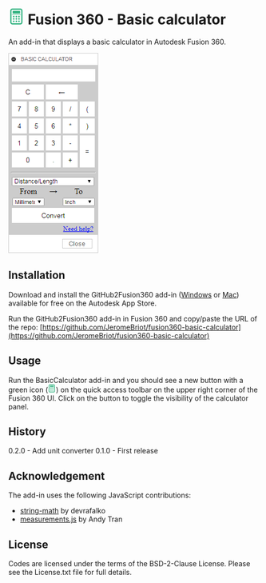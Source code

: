 # ![BasicCalculator](./resources/32x32-normal.png) Fusion 360 - Basic calculator
An add-in that displays a basic calculator in Autodesk Fusion 360.

![Basic Calculator palette](./resources/fusion-360-basic-calculator-palette.png)

## Installation

Download and install the GitHub2Fusion360 add-in ([Windows](https://apps.autodesk.com/FUSION/fr/Detail/Index?id=789800822168335025&appLang=en&os=Win64) or [Mac](https://apps.autodesk.com/FUSION/fr/Detail/Index?id=789800822168335025&os=Mac&appLang=en)) available for free on the Autodesk App Store.

Run the GitHub2Fusion360 add-in in Fusion 360 and copy/paste the URL of the repo: [https://github.com/JeromeBriot/fusion360-basic-calculator](https://github.com/JeromeBriot/fusion360-basic-calculator)

## Usage

Run the BasicCalculator add-in and you should see a new button with a green icon (![Basic Calculator icon](./resources/16x16-normal.png)) on the quick access toolbar on the upper right corner of the Fusion 360 UI. Click on the button to toggle the visibility of the calculator panel.

## History

0.2.0 - Add unit converter
0.1.0 - First release

## Acknowledgement

The add-in uses the following JavaScript contributions:
* [string-math](https://github.com/devrafalko/string-math) by devrafalko
* [measurements.js](https://github.com/extramaster/measurements.js) by Andy Tran

## License
Codes are licensed under the terms of the BSD-2-Clause License. Please see the License.txt file for full details.
